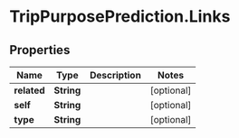 # TripPurposePrediction.Links

## Properties

Name | Type | Description | Notes
------------ | ------------- | ------------- | -------------
**related** | **String** |  | [optional] 
**self** | **String** |  | [optional] 
**type** | **String** |  | [optional] 


